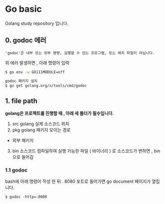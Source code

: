 # Go basic
Golang study repository 입니다.

## 0. godoc 에러
```
'godoc'은 내부 또는 외부 명령, 실행할 수 있는 프로그램, 또는 배치 파일이 아닙니다.
```
위 에러 발생하면 , 아래 명령어 입력

```bash
$ go env -w GO111MODULE=off

godoc 패키지 설치
$ go get golang.org/x/tools/cmd/godoc 
```

## 1. file path
**golang은 프로젝트를 진행할 때 , 아래 세 폴더가 필수입니다.**
1. src
golang 실제 소스코드 위치
2. pkg
golang 패키지 모이는 경로
- 외부 패키지
3. bin
소스코드 컴파일하여 실행 가능한 파일 ( 바이너리 ) 로 소스코드가 변하면 , bin으로 들어감

### 1.1 godoc
bash에 아래 명령어 작성 한 뒤 . 8080 포트로 들어가면 go document 페이지가 열립니다.

```
$ godoc -http=:8080
```